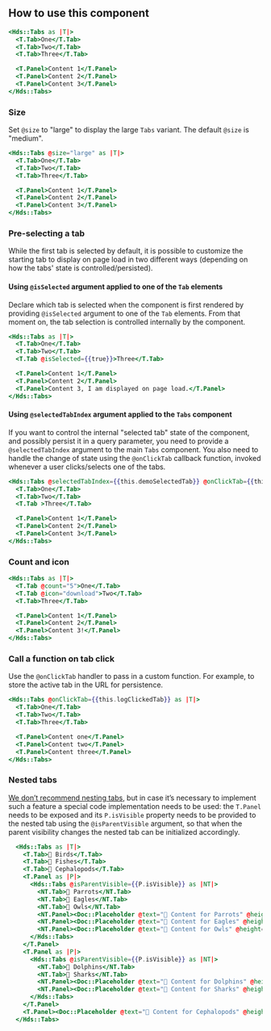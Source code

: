 ## How to use this component

```handlebars
<Hds::Tabs as |T|>
  <T.Tab>One</T.Tab>
  <T.Tab>Two</T.Tab>
  <T.Tab>Three</T.Tab>

  <T.Panel>Content 1</T.Panel>
  <T.Panel>Content 2</T.Panel>
  <T.Panel>Content 3</T.Panel>
</Hds::Tabs>
```

### Size

Set `@size` to "large" to display the large `Tabs` variant. The default `@size` is "medium".

```handlebars
<Hds::Tabs @size="large" as |T|>
  <T.Tab>One</T.Tab>
  <T.Tab>Two</T.Tab>
  <T.Tab>Three</T.Tab>

  <T.Panel>Content 1</T.Panel>
  <T.Panel>Content 2</T.Panel>
  <T.Panel>Content 3</T.Panel>
</Hds::Tabs>
```

### Pre-selecting a tab

While the first tab is selected by default, it is possible to customize the starting tab to display on page load in two different ways (depending on how the tabs' state is controlled/persisted).

#### Using `@isSelected` argument applied to one of the `Tab` elements

Declare which tab is selected when the component is first rendered by providing `@isSelected` argument to one of the `Tab` elements. From that moment on, the tab selection is controlled internally by the component.

```handlebars
<Hds::Tabs as |T|>
  <T.Tab>One</T.Tab>
  <T.Tab>Two</T.Tab>
  <T.Tab @isSelected={{true}}>Three</T.Tab>

  <T.Panel>Content 1</T.Panel>
  <T.Panel>Content 2</T.Panel>
  <T.Panel>Content 3, I am displayed on page load.</T.Panel>
</Hds::Tabs>
```

#### Using `@selectedTabIndex` argument applied to the `Tabs` component

If you want to control the internal "selected tab" state of the component, and possibly persist it in a query parameter, you need to provide a `@selectedTabIndex` argument to the main `Tabs` component. You also need to handle the change of state using the `@onClickTab` callback function, invoked whenever a user clicks/selects one of the tabs.

```handlebars
<Hds::Tabs @selectedTabIndex={{this.demoSelectedTab}} @onClickTab={{this.demoUpdateSelectedTabQueryParam}} as |T|>
  <T.Tab>One</T.Tab>
  <T.Tab>Two</T.Tab>
  <T.Tab >Three</T.Tab>

  <T.Panel>Content 1</T.Panel>
  <T.Panel>Content 2</T.Panel>
  <T.Panel>Content 3</T.Panel>
</Hds::Tabs>
```

### Count and icon

```handlebars
<Hds::Tabs as |T|>
  <T.Tab @count="5">One</T.Tab>
  <T.Tab @icon="download">Two</T.Tab>
  <T.Tab>Three</T.Tab>

  <T.Panel>Content 1</T.Panel>
  <T.Panel>Content 2</T.Panel>
  <T.Panel>Content 3!</T.Panel>
</Hds::Tabs>
```

### Call a function on tab click

Use the `@onClickTab` handler to pass in a custom function. For example, to store the active tab in the URL for persistence.

```handlebars
<Hds::Tabs @onClickTab={{this.logClickedTab}} as |T|>
  <T.Tab>One</T.Tab>
  <T.Tab>Two</T.Tab>
  <T.Tab>Three</T.Tab>

  <T.Panel>Content one</T.Panel>
  <T.Panel>Content two</T.Panel>
  <T.Panel>Content three</T.Panel>
</Hds::Tabs>
```

### Nested tabs

[We don’t recommend nesting tabs](/components/tabs#nested), but in case it’s necessary to implement such a feature a special code implementation needs to be used: the `T.Panel` needs to be exposed and its `P.isVisible` property needs to be provided to the nested tab using the `@isParentVisible` argument, so that when the parent visibility changes the nested tab can be initialized accordingly.

```handlebars
  <Hds::Tabs as |T|>
    <T.Tab>🐤 Birds</T.Tab>
    <T.Tab>🐠 Fishes</T.Tab>
    <T.Tab>🐙 Cephalopods</T.Tab>
    <T.Panel as |P|>
      <Hds::Tabs @isParentVisible={{P.isVisible}} as |NT|>
        <NT.Tab>🦜 Parrots</NT.Tab>
        <NT.Tab>🦅 Eagles</NT.Tab>
        <NT.Tab>🦉 Owls</NT.Tab>
        <NT.Panel><Doc::Placeholder @text="🦜 Content for Parrots" @height="50" /></NT.Panel>
        <NT.Panel><Doc::Placeholder @text="🦅 Content for Eagles" @height="50" /></NT.Panel>
        <NT.Panel><Doc::Placeholder @text="🦉 Content for Owls" @height="50" /></NT.Panel>
      </Hds::Tabs>
    </T.Panel>
    <T.Panel as |P|>
      <Hds::Tabs @isParentVisible={{P.isVisible}} as |NT|>
        <NT.Tab>🐬 Dolphins</NT.Tab>
        <NT.Tab>🦈 Sharks</NT.Tab>
        <NT.Panel><Doc::Placeholder @text="🐬 Content for Dolphins" @height="50" /></NT.Panel>
        <NT.Panel><Doc::Placeholder @text="🦈 Content for Sharks" @height="50" /></NT.Panel>
      </Hds::Tabs>
    </T.Panel>
    <T.Panel><Doc::Placeholder @text="🐙 Content for Cephalopods" @height="50" /></T.Panel>
  </Hds::Tabs>
```
